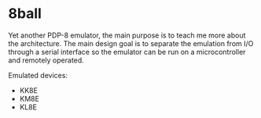 8ball
=====

Yet another PDP-8 emulator, the main purpose is to 
teach me more about the architecture. The main design 
goal is to separate the emulation from I/O through a 
serial interface so the emulator can be run on a 
microcontroller and remotely operated.

Emulated devices:
* KK8E
* KM8E
* KL8E

